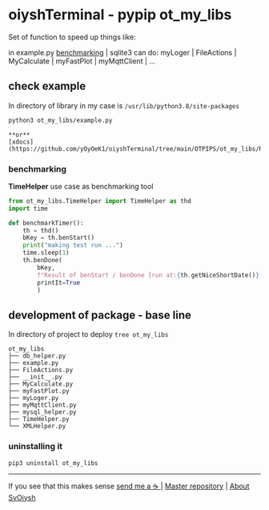 # oiyshTerminal - pypip ot_my_libs

  Set of function to speed up things like:

  in example.py
  [benchmarking](#benchmarking) | sqlite3 
  can do: myLoger | FileActions | MyCalculate | myFastPlot | myMqttClient | ...

## check example

  In directory of library in my case is `/usr/lib/python3.8/site-packages`
    
  ```bash
  python3 ot_my_libs/example.py
  ```
	
	**or**
	[xdocs](https://github.com/yOyOeK1/oiyshTerminal/tree/main/OTPIPS/ot_my_libs/README_xdoc.md)

### benchmarking

  **TimeHelper** use case as benchmarking tool

```python
from ot_my_libs.TimeHelper import TimeHelper as thd
import time

def benchmarkTimer():
    th = thd()
    bKey = th.benStart()
    print("making test run ...")
    time.sleep(1)
    th.benDone(
        bKey,
        f"Result of benStart / benDone [run at:{th.getNiceShortDate()}]", 
        printIt=True 
        )
```

## development of package - base line

  In directory of project to deploy `tree ot_my_libs`

```shell
ot_my_libs
├── db_helper.py
├── example.py
├── FileActions.py
├── __init__.py
├── MyCalculate.py
├── myFastPlot.py
├── myLoger.py
├── myMqttClient.py
├── mysql_helper.py
├── TimeHelper.py
└── XMLHelper.py
```

### uninstalling it

```shell
pip3 uninstall ot_my_libs
```

---

If you see that this makes sense [ send me a ☕ ](https://ko-fi.com/B0B0DFYGS) | [Master repository](https://github.com/yOyOeK1/oiyshTerminal) | [About SvOiysh](https://www.youtube.com/@svoiysh)
